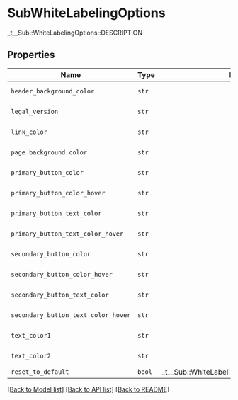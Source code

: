 # SubWhiteLabelingOptions

_t__Sub::WhiteLabelingOptions::DESCRIPTION

## Properties
Name | Type | Description | Notes
------------ | ------------- | ------------- | -------------
| `header_background_color` | ```str``` |    |  [default to '#1a1a1a'] |
| `legal_version` | ```str``` |    |  [default to 'terms1'] |
| `link_color` | ```str``` |    |  [default to '#0061FE'] |
| `page_background_color` | ```str``` |    |  [default to '#f7f8f9'] |
| `primary_button_color` | ```str``` |    |  [default to '#0061FE'] |
| `primary_button_color_hover` | ```str``` |    |  [default to '#0061FE'] |
| `primary_button_text_color` | ```str``` |    |  [default to '#ffffff'] |
| `primary_button_text_color_hover` | ```str``` |    |  [default to '#ffffff'] |
| `secondary_button_color` | ```str``` |    |  [default to '#ffffff'] |
| `secondary_button_color_hover` | ```str``` |    |  [default to '#ffffff'] |
| `secondary_button_text_color` | ```str``` |    |  [default to '#0061FE'] |
| `secondary_button_text_color_hover` | ```str``` |    |  [default to '#0061FE'] |
| `text_color1` | ```str``` |    |  [default to '#808080'] |
| `text_color2` | ```str``` |    |  [default to '#ffffff'] |
| `reset_to_default` | ```bool``` |  _t__Sub::WhiteLabelingOptions::RESET_TO_DEFAULT  |  |

[[Back to Model list]](../README.md#documentation-for-models) [[Back to API list]](../README.md#documentation-for-api-endpoints) [[Back to README]](../README.md)


